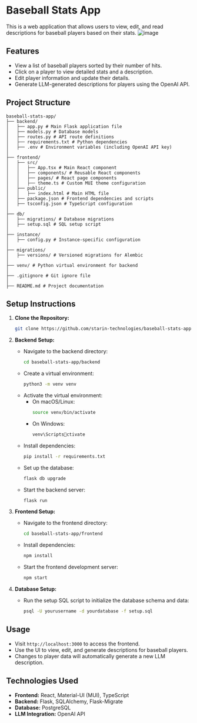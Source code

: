 # Baseball Stats App

This is a web application that allows users to view, edit, and read descriptions for baseball players based on their stats.
![image](https://github.com/user-attachments/assets/cea56d33-0664-4a6a-ab0e-6d6d142c88c8)

## Features

- View a list of baseball players sorted by their number of hits.
- Click on a player to view detailed stats and a description.
- Edit player information and update their details.
- Generate LLM-generated descriptions for players using the OpenAI API.

## Project Structure
```
baseball-stats-app/
├── backend/
│   ├── app.py # Main Flask application file
│   ├── models.py # Database models
│   ├── routes.py # API route definitions
│   ├── requirements.txt # Python dependencies
│   ├── .env # Environment variables (including OpenAI API key)
│
├── frontend/
│   ├── src/
│   │   ├── App.tsx # Main React component
│   │   ├── components/ # Reusable React components
│   │   ├── pages/ # React page components
│   │   ├── theme.ts # Custom MUI theme configuration
│   ├── public/
│   │   ├── index.html # Main HTML file
│   ├── package.json # Frontend dependencies and scripts
│   ├── tsconfig.json # TypeScript configuration
│
├── db/
│   ├── migrations/ # Database migrations
│   ├── setup.sql # SQL setup script
│
├── instance/
│   ├── config.py # Instance-specific configuration
│
├── migrations/
│   ├── versions/ # Versioned migrations for Alembic
│
├── venv/ # Python virtual environment for backend
│
├── .gitignore # Git ignore file
│
├── README.md # Project documentation
```

## Setup Instructions

1. **Clone the Repository:**
   ```bash
   git clone https://github.com/starin-technologies/baseball-stats-app.git
   ```

2. **Backend Setup:**
   - Navigate to the backend directory:
     ```bash
     cd baseball-stats-app/backend
     ```
   - Create a virtual environment:
     ```bash
     python3 -m venv venv
     ```
   - Activate the virtual environment:
     - On macOS/Linux:
       ```bash
       source venv/bin/activate
       ```
     - On Windows:
       ```bash
       venv\Scriptsctivate
       ```
   - Install dependencies:
     ```bash
     pip install -r requirements.txt
     ```
   - Set up the database:
     ```bash
     flask db upgrade
     ```
   - Start the backend server:
     ```bash
     flask run
     ```

3. **Frontend Setup:**
   - Navigate to the frontend directory:
     ```bash
     cd baseball-stats-app/frontend
     ```
   - Install dependencies:
     ```bash
     npm install
     ```
   - Start the frontend development server:
     ```bash
     npm start
     ```

4. **Database Setup:**
   - Run the setup SQL script to initialize the database schema and data:
     ```bash
     psql -U yourusername -d yourdatabase -f setup.sql
     ```

## Usage

- Visit `http://localhost:3000` to access the frontend.
- Use the UI to view, edit, and generate descriptions for baseball players.
- Changes to player data will automatically generate a new LLM description.

## Technologies Used

- **Frontend:** React, Material-UI (MUI), TypeScript
- **Backend:** Flask, SQLAlchemy, Flask-Migrate
- **Database:** PostgreSQL
- **LLM Integration:** OpenAI API

